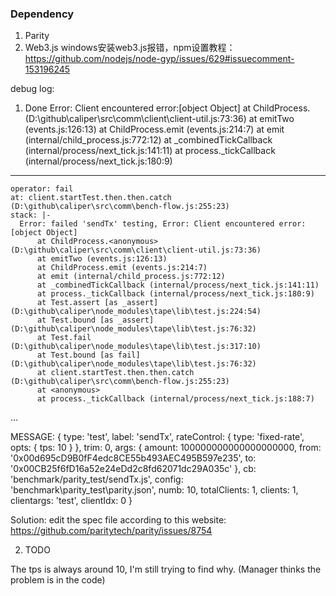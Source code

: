 ### Dependency
1. Parity
2. Web3.js
windows安装web3.js报错，npm设置教程：https://github.com/nodejs/node-gyp/issues/629#issuecomment-153196245

debug log:
1. Done
 Error: Client encountered error:[object Object] at ChildProcess.<anonymous> (D:\github\caliper\src\comm\client\client-util.js:73:36) at emitTwo (events.js:126:13) at ChildProcess.emit (events.js:214:7) at emit (internal/child_process.js:772:12) at _combinedTickCallback (internal/process/next_tick.js:141:11) at process._tickCallback (internal/process/next_tick.js:180:9)
  ---
    operator: fail
    at: client.startTest.then.then.catch (D:\github\caliper\src\comm\bench-flow.js:255:23)
    stack: |-
      Error: failed 'sendTx' testing, Error: Client encountered error:[object Object]
          at ChildProcess.<anonymous> (D:\github\caliper\src\comm\client\client-util.js:73:36)
          at emitTwo (events.js:126:13)
          at ChildProcess.emit (events.js:214:7)
          at emit (internal/child_process.js:772:12)
          at _combinedTickCallback (internal/process/next_tick.js:141:11)
          at process._tickCallback (internal/process/next_tick.js:180:9)
          at Test.assert [as _assert] (D:\github\caliper\node_modules\tape\lib\test.js:224:54)
          at Test.bound [as _assert] (D:\github\caliper\node_modules\tape\lib\test.js:76:32)
          at Test.fail (D:\github\caliper\node_modules\tape\lib\test.js:317:10)
          at Test.bound [as fail] (D:\github\caliper\node_modules\tape\lib\test.js:76:32)
          at client.startTest.then.then.catch (D:\github\caliper\src\comm\bench-flow.js:255:23)
          at <anonymous>
          at process._tickCallback (internal/process/next_tick.js:188:7)
  ...


MESSAGE: 
{ type: 'test',
  label: 'sendTx',
  rateControl: { type: 'fixed-rate', opts: { tps: 10 } },
  trim: 0,
  args:
   { amount: 100000000000000000000,
     from: '0x00d695cD9B0fF4edc8CE55b493AEC495B597e235',
     to: '0x00CB25f6fD16a52e24eDd2c8fd62071dc29A035c' },
  cb: 'benchmark/parity_test/sendTx.js',
  config: 'benchmark\\parity_test\\parity.json',
  numb: 10,
  totalClients: 1,
  clients: 1,
  clientargs: 'test',
  clientIdx: 0 }

Solution: edit the spec file according to this website: https://github.com/paritytech/parity/issues/8754


2. TODO

The tps is always around 10, I'm still trying to find why. (Manager thinks the problem is in the code)

